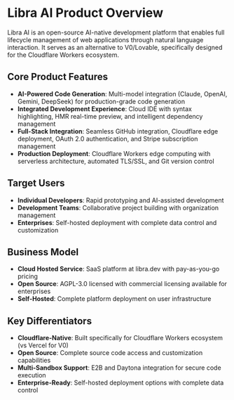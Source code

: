 # Libra AI Product Overview

Libra AI is an open-source AI-native development platform that enables full lifecycle management of web applications through natural language interaction. It serves as an alternative to V0/Lovable, specifically designed for the Cloudflare Workers ecosystem.

## Core Product Features

- **AI-Powered Code Generation**: Multi-model integration (Claude, OpenAI, Gemini, DeepSeek) for production-grade code generation
- **Integrated Development Experience**: Cloud IDE with syntax highlighting, HMR real-time preview, and intelligent dependency management
- **Full-Stack Integration**: Seamless GitHub integration, Cloudflare edge deployment, OAuth 2.0 authentication, and Stripe subscription management
- **Production Deployment**: Cloudflare Workers edge computing with serverless architecture, automated TLS/SSL, and Git version control

## Target Users

- **Individual Developers**: Rapid prototyping and AI-assisted development
- **Development Teams**: Collaborative project building with organization management
- **Enterprises**: Self-hosted deployment with complete data control and customization

## Business Model

- **Cloud Hosted Service**: SaaS platform at libra.dev with pay-as-you-go pricing
- **Open Source**: AGPL-3.0 licensed with commercial licensing available for enterprises
- **Self-Hosted**: Complete platform deployment on user infrastructure

## Key Differentiators

- **Cloudflare-Native**: Built specifically for Cloudflare Workers ecosystem (vs Vercel for V0)
- **Open Source**: Complete source code access and customization capabilities
- **Multi-Sandbox Support**: E2B and Daytona integration for secure code execution
- **Enterprise-Ready**: Self-hosted deployment options with complete data control